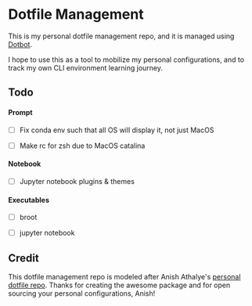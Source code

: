 Dotfile Management 
=================

This is my personal dotfile management repo, and it is managed using [Dotbot][dotbot].

I hope to use this as a tool to mobilize my personal configurations, and to track my own CLI environment learning journey.

Todo
-------

#### Prompt
- [ ] Fix conda env such that all OS will display it, not just MacOS

- [ ] Make rc for zsh due to MacOS catalina

#### Notebook

- [ ] Jupyter notebook plugins & themes

#### Executables
- [ ] broot

- [ ] jupyter notebook

Credit
-------
This dotfile management repo is modeled after Anish Athalye's [personal dotfile repo][anishathalye_dotfiles]. Thanks for creating the awesome package and for open sourcing your personal configurations, Anish!

[dotbot]: https://github.com/anishathalye/dotbot
[anishathalye_dotfiles]: https://github.com/anishathalye/dotfiles
